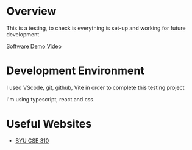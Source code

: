 # Overview

This is a testing, to check is everything is set-up and working for future development

[Software Demo Video](https://youtu.be/QNdfTYAx1qQ)

# Development Environment

I used VScode, git, github, Vite in order to complete this testing project

I'm using typescript, react and css.

# Useful Websites

- [BYU CSE 310](https://byui-cse.github.io/cse310-ww-course/week01/activity_portfolio.html)
